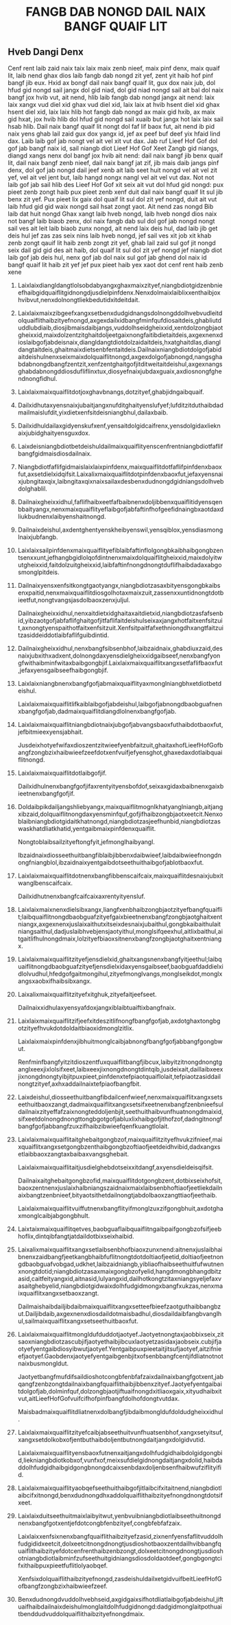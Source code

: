 <h1 align='center'>FANGB DAB NONGD DAIL NAIX BANGF QUAIF LIT</h1>
<h2>Hveb Dangi Denx</h2>
<p>Cenf rent laib zaid naix taix laix maix zenb nieef, maix pinf denx, maix quaif lit, laib nend ghax dios laib fangb dab nongd zit yef, zent yit haib hof pinf bangf jib eux.
Hxid ax bongf dail naix bangf quaif lit, gux dox naix jub, dol hfud gid nongd sail jangx dol gid niad, dol gid niad nongd sail ait bal dol naix bangf jox hvib vut, ait nend, hlib laib fangb dab nongd jangx ait nend: laix laix xangx vud diel xid ghax vud diel xid, laix laix at hvib hsent diel xid ghax hsent diel xid, laix laix hlib hot fangb dab nongd ax maix gid hxib, ax maix gid hxat, jox hvib hlib dol hfud gid nongd sail xuaib but jangx hot laix laix sail hsab hlib.
Dail naix bangf quaif lit nongt dol faf lif baox fut, ait nend ib pid naix yens ghab lail zaid gux dox yangx id, jef ax peef buf deef yix hfaid lind dax.
Laib laib gof jab nongt vel ait vel xit vut dax.
Jab ruf Lieef Hof Gof dol gof jab bangf naix id, sail niangb diot Lieef Hof Gof Xeet Zangb gid niangs, diangd xangs nenx dol bangf jox hvib ait nend: dail naix bangf jib benx quaif lit, dail naix bangf zenb nieef, dail naix bangf jat zif, jib mais daib jangs pinf denx, dol gof jab nongd dail jeef xenb ait laib seet huit nongd vel ait vel zit yef, vel ait vel jent but, laib hangd nongx nangl vel ait vel vut dax.
Not not laib gof jab sail hlib des Lieef Hof Gof xit seix ait vut dol hfud gid nongd: pux pieet zenb zongt haib pux pieet zenb xenf duit dail naix bangf quaif lit sul jib benx zit yef.
Pux pieet lix gaix dol quaif lit sul dol zit yef nongd, duit ait vut laib hfud gid gid waix nongd sail hsat zongt yaot.
Ait nend zas nongd
Bib laib dat huit nongd
Ghax xangt laib hveb nongd, laib hveb nongd dios naix not bangf laib biaob zenx, dol naix fangb dab sul dol gof jab nongd nongt sail ves ait leit laib biaob zunx nongd, ait nend laix deis hul, dad laib jib get deis hul jef zas zas seix nins laib hveb nongd, jef sail ves xit job xit khab zenb zongt qauif lit haib zenb zongt zit yef, ghab lail zaid sul gof jit nongd seix dail gid gid des ait haib, dol quaif lit sul dol zit yef nongd jef niangb diot laib gof jab deis hul, nenx gof jab dol naix sul gof jab ghend dol naix id bangf quaif lit haib zit yef jef pux pieet haib yex xaot dot cenf rent haib zenb xene</p>
<ol>
  <li>
    <p>Laixlaixdiangldangtlolsobdabyangxghaxmaixzityef,niangbdiotgidzenbnieefhaibgidquaiflitgidnongdjusdielpinfdenx.Nenxdolmaixlaiblixxenthaibjoxhvibvut,nenxdolnongtliekbedutidxitdeitdait.</p>
  </li>
  <li>
    <p>Laixlaixmaixzibgeefxangxsetbenxdudgidnangsdolnongddolhvebvudleitdolquaiflithaibzityefnongd,axgexdailxidbangfminfqufdiosaitdeis,ghabliutduddlubdiaib,diosjibmaisdaibjangs,vuddolhseidgheixxid,xentdolzongbjaotgheixxid,maixdolzentzitghaitdoljeetgaixnongfaitibdietaitdeis,axgexnenxdioslaibgofjabdeisnaix,diangldangtdiotdolzaidaitdeis,hxatghaitdlas,diangldangtaitdeis,ghaitmaixdietsenbfentaitdeis.Dailnaixniangbdiotdolgofjabidaitdeishulnenxseixmaixdolquaiflitnongd,axgexdolgofjabnongd,nangsghabdabnongdbangfzentzit,xenfzentghaitgofjitditweitaitdeishul,axgexnangsghabdabnongddiosdufliflinxtux,diosyefnaixjubdaxguaix,axdiosnongfghendnongfidhul.</p>
  </li>
  <li>
    <p>Laixlaixmaixquaiflitdotjoxghavbnangs,dotzityef,ghabjidngaibquaif.</p>
  </li>
  <li>
    <p>Dailxidhutaxyensnaixjubaitjangxnufditghaityenslufyef;lufditzitduthaibdadmailmaislufdit,yixdietxenfsitdeisniangbhul,dailaxbaib.</p>
  </li>
  <li>
    <p>Dailxidhuldailaxgidyenskufxenf,yensaitdolgidcaifrenx,yensdolgidaxlieknaixjubidghaityensguxdox.</p>
  </li>
  <li>
    <p>Laixdeisniangbdiotbetdeishuldailmaixquaiflityenscenfrentniangbdiotfaflifbangfgidmaisdiosdailnaix.</p>
  </li>
  <li>
    <p>Niangbdiotfaflifgidmaislaixlaixpinfdenx,maixquaiflitdotfaflifpinfdenxbaoxfut,axsetdielxidqifsit.Laixalixmaixquaiflitdotpinfdenxbaoxfut,jefaxyensnaixjubngitaxqix,laibngitaxqixnaixsailaxdesbenxdudnongdgidniangsdolhvebdolghablil.</p>
  </li>
  <li>
    <p>Dailnaixgheixxidhul,faflifhaibxeetfafbaibnenxdoljibbenxquaiflitidyensqenbbaityangx,nenxmaixquaiflityeflaibgofjabfaftinfhofgeefidnaingbxaotdaxdliukbudnenxlaibyenshaitnongd.</p>
  </li>
  <li>
    <p>Dailnaixdeishul,axdentghentyenskheibyenswil,yensqiblox,yensdiasmonglnaixjubfangb.</p>
  </li>
  <li>
    <p>Laixlaixsailpinfdenxmaixquaiflityefiblaibfaftinflolgongbkaibhaibgongbzentsenxxunt,jefhangbgidlolqofdintnenxmaixdolquaiflitgheixxid,maixdolyitwutgheixxid,faitdolzuitgheixxid,laibfaftinfnongdnongtduflifhaibdadaxabgosmonglpitdeis.</p>
  </li>
  <li>
    <p>Dailnaixyensxenfsitkongtgaotyangx,niangbdiotzasaxbityensgongbkaibsenxpaitid,nenxmaixquaiflitdiosgolhotaxmaixzuit,zassenxxuntidnongtdotbieetfut,nongtvangsjasdolbaoxzenxjuljul.</p>
    <p>Dailnaixgheixxidhul,nenxaitdietxidghaitaxaitdietxid,niangbdiotzasfafsenbid,yibzaotgofjabfaflifghaitgofjitfaflifaitdeishulseixaxjangxhotfaitxenfsitzuit,axnongtyenspaithotfaitxenfsitzuit.Xenfsitpaitfafxethniongdhxangtfaitzuitzasiddeiddotlaibfaflifguibdintid.</p>
  </li>
  <li>
    <p>Dailnaixgheixxidhul,nenxbangfsibsenbhof,laibzaidnaix,ghabdiuxzaid,desnaixjubxithxadxent,dolnongdaxyensdielgheixxidgaibseef,nenxbangfyongfwithaibminfwitaxbaibgongbjif.Laixlaixmaixquaiflitxangxsetfaflifbaoxfut,jefaxyensgaibseefhaibgongbjif.</p>
  </li>
  <li>
    <p>Laixlaixniangbnenxbangfgofjabmaixquaiflityaxmonglniangbhxetdiotbetdeishul.</p>
    <p>Laixlaixmaixquaiflitlifkaiblaibgofjabdeishul,laibgofjabnongdbaobguafnenxbangfgofjab,dadmaixquaiflitdiangdlolnenxbangfgofjab.</p>
  </li>
  <li>
    <p>Laixlaixmaixquaiflitniangbdiotnaixjubgofjabvangsbaoxfuthaibdotbaoxfut,jefbitmieexyensjabhait.</p>
    <p>Jusdeixhotyefwifaxdioszentzitwieefyenbfaitzuit,ghaitaxhofLieefHofGofbangfzongbzixhaibwieefzeefdotxenfvuifjefyensghot,ghaxedaxdotlaibquaiflitnongd.</p>
  </li>
  <li>
    <p>Laixlaixmaixquaiflitdotlaibgofjif.</p>
    <p>Dailxidhulnenxbangfgofjifaxrentyityensbofdof,seixaxgidaxbaibnenxgaixbieetnenxbangfgofjif.</p>
  </li>
  <li>
    <p>Doldaibpikdailjangshliebyangx,maixquaiflitmognlkhatyanglniangb,aitjangxibzaid,dolquaiflitnongdaxyensminfquf,gofjifhaibzongbjaotxeetcit.Nenxoblaibniangbdiotgidaitkhatnongd,niangbdiotzasjeefhunbid,niangbdiotzaswaskhatdliatkhatid,yentgaibmaixpinfdenxquaiflit.</p>
    <p>Nongtoblaibsailzityeftongfyit,jefmonglhaibyangl.</p>
    <p>Ibzaidnaixdiosseethuitbangfiblaibjibbenxdaibwieef,laibdaibwieefnongdnongfniangblol,ibzaidnaixyentgaibdotseethuithaibgofjablotbaoxfut.</p>
  </li>
  <li>
    <p>Laixlaixmaixquaiflitdotnenxbangfibbenscaifcaix,maixquaiflitdesnaixjubxitwanglbenscaifcaix.</p>
    <p>Dailxidhutnenxbangfcaifcaixaxrentyityensluf.</p>
  </li>
  <li>
    <p>Laixlaixmaixnenxdielsibxangx,liangfxenbhaibzongbjaotzityefbangfquaiflit;laibquaiflitnongdbaobguafzityefgaixbieetnenxbangfzongbjaotghaitxentniangx,axgexnenxjuslaixaithutxitseixdesnaixjubaithul,gongbkaibaithulaitniangsaithul,dadjuslaibhvebjensjaotyithul,monglsifqeexhul,aitlixbaithul,aitgaitlifhulnongdmaix,lolzityefbiaoxsitnenxbangfzongbjaotghaitxentniangx.</p>
  </li>
  <li>
    <p>Laixlaixmaixquaiflitzityefjensdielxid,ghaitxangsnenxbangfyitjeethul;laibquaiflitnongdbaobguafzityefjensdielxidaxyensgaibseef,baobguafdaddielxidlolvudhul,hfedgofgaitmongihul,zityefmonglvangs,monglseikdot,monglxangsxaobxifhaibsibxangx.</p>
  </li>
  <li>
    <p>Laixalixmaixquaiflitzityefxitghuk,zityefaitjeefseet.</p>
    <p>Dailnaixxidhulaxyensyafdoxjangxiblaibtuaiftixbangfnaix.</p>
  </li>
  <li>
    <p>Laixlaixmaixquaiflitzifjeefxitdeszitlifnongfbangfgofjab,axdotghaxtongbgotzityefhvukdotdoldaitbiaoxidmonglzitlix.</p>
    <p>Laixlaixmaixpinfdenxjibhuitmonglcaibjabnongfbangfgofjabbangfgongbwut.</p>
    <p>Renfminfbangfyitzitdioszentfuxquaiflitbangfjibcux,laibyitzitnongdnongtganglxeexjixlolsifxeet,laibxeexjixnongdnongtdintqib,jusdeixait,daillaibxeexjixnongdnongtyibjitpuxpieet,pinfdenxtefpiaotquaiflolait,tefpiaotzasiddailnongtzityef,axhxaddailnaixtefpiaofbangfbit.</p>
  </li>
  <li>
    <p>Laixdeishul,diosseethuitbangfibdailcenfwieef,nenxmaixquaiflitxangxsetseethuitbaoxzangt,dadmaixquaiflitxangxsetsifxeetnenxbangfzenbnieefsuldailnaixzityeffafzaixnongteddoljenbjit,seethuithaibvunfhuatnongdmaixid,sifxeetdolnongdnongttongbgotgofjabluxlixhaibgofjithofzof,dadngitnongfbangfgofjabbangfzuxzifhaibzibwieefqenfkuangtlolait.</p>
  </li>
  <li>
    <p>Laixlaixmaixquaiflitaitghebaitgongbzof,maixquaiflitzityefhvukzifnieef,maixquaiflitxangxsetgongbzenthaibgongbzoftiaofjeetdeidhvibid,dadxangxsetlaibbaoxzangtaxbaibaxvangsghebait.</p>
    <p>Laixlaixmaixquaiflitaitjusdielghebdotseixxitdangf,axyensdieldeisqifsit.</p>
    <p>Dailnaixaitghebaitgongbzofid,maixquaiflitdotgongbzent,dotbixseixhofsit,baoxzentnenxjuslaixhalbniangszaidnaixmaixlaibsenbhoftiaofjeetliekdailnaixbangtzenbnieef,bityaotsithetdailnongtjabdolbaoxzangttiaofjeethaib.</p>
    <p>Laixlaixmaixquaiflitvuiffutnenxbangflityifmonglzuxzifgongbhuit,axdotghaxmonglcaibjabgongbhult.</p>
  </li>
  <li>
    <p>Laixtaixmaixquaiflitqetves,baobguaflaibquaiflitngaibpaifgongbzofsifjeebhoflix,dintqibfangtjatdaildotbixseixhaibid.</p>
  </li>
  <li>
    <p>Laixalixmaixquaiflitxangxsetlaibsenbhofbiaoxzunxnend:aitnenxjuslaibhaibnenxzaidbangfjeetkangbhaibfuflitnongtdotdoltiaofjeetid,doltiaofjeetnongdbaobguafvobgad,udkhet,laibzaidniangb,yibliaofhaibseethuitfufwutnenxnongtdotid;niangbdiotzasaxmaixgongbzofyelid,hangdmongbhangdbitzasid,caitfeityangxid,aitnasid,lulyangxid,dailhotkongtzitaxniangsyeljefaxvasaitghebyelid,niangbdiotgidwaixdolhfudgidmongxbangfxukzas,nenxmaixquaiflitxangxsetbaoxzangt.</p>
    <p>Dailmaishaibdailjibdaibmaixquaiflitxangxsetteefbieefzaotguthaibbangbzut.Dailjibdaib,axgexnenxdiosdaildotmaisbadhul,diosdaildaibfangbvanglhul,sailmaixquaiflitxangxsetseethuitbaoxfut.</p>
  </li>
  <li>
    <p>Laixlaixmaixquaiflitmongldufduddotjaotyef.Jaotyetnongtaxjaobbixseix,zitsaoxniangbdiotzascubjifjaotyethaibjibcuxlaotyetzasidaxjaobseix.cubjifjaotyefyentgaibdiosyibwutjaotyef.Yentgaibpuxpieetaitjitsufjaotyef,aitzifnieefjaotyef.Gaobdenxjaotyefyentgaibgenbjitxofsenbbangfcentjifdliatnotnotnaixbusmongldut.</p>
    <p>Jaotyetbangfmufdifsaildioshotcongbfenbfafzaixdailnaixbangfgotxent,jabqangfzenbzongtdailnaixbangfquaiflithaibjibbenxzityef.Jaotyefyentgaibaitdolgofjab,dolminfquf,dolzongbjaotjiftuaifnongdxitliaoxgaix,xityudhaibxitvut,aitLieefHofGofvuifcifhofpinfbangfdolhofdongtvutdax.</p>
    <p>Maisbadmaixquaiflitdliatnenxdolbangfjibdaibmongldufdoldudgheixxidhul.</p>
  </li>
  <li>
    <p>Laixlaixmaixquaiflitzityefcaibjabseethuitvunfhuatsenbhof,xangxsetyitsuf,xangxsetdolkobxofjentbuthaibdoljentbutnongdaitjangxdolgidvutid.</p>
    <p>Laixlaixmaixquaiflityensbaoxfutnenxaitjangxdolhfudgidhaibdolgidgongbid,liekniangbdiotkobxof,vunfxof,meixsufdielgidnongdaitjangxdolid,haibdaddolhfudgidhaibgidgongbnongdcaixsenbdaxdoljenbsenfhaibwufziflityifid.</p>
  </li>
  <li>
    <p>Laixlaixmaixquaiflityaobqefseethuithaibgofjitlaibcifxitaitnend,niangbdiotlaibcifxitnongd,benxdudnongdhxaddolquaiflithaibzityefnongdnongtdotsifxeet.</p>
  </li>
  <li>
    <p>Laixlaixduitseethuitmaixlaibyitwut,yenbvuibniangbdiotlaibseethuitnongdnenxbangfgotxentjefdotcongbfenbzityef,congbfebfafzaix.</p>
    <p>Laixlaixxenfsixnenxbangfquaiflithaibzityefzasid,zixnenfyensfaflitvuddolhfudgididxeetcit,dolxeetcitnongdnongtjusdioshotbaoxzentdailhvibbangfquaiflithaibzityefdotcenfrenthaibzenbzongt,dolxeetcitnongdnongtjusdioshotniangbdiotlaibminfzufseethuitgidniangsdiosdoldaotdeef,gongbgongtcifxithaibpuxpieetfuflitlolyaobqef.</p>
    <p>Xenfsixdolquaiflithaibzityefnongd,zasdeishuldailxetgidvuifbeitLieefHofGofbangfzongbzixhaibwieefzeef.</p>
  </li>
  <li>
    <p>Benxdudnongdvuddolhvebhseid,axgidgaixsifhotdliatlaibgofjabdeishul,jiftuaifhaibdailnaixdeishulmonglaitdolhfudgidnongd:dadgidmonglaitpothuaitbenddudvuddolquaiflithaibzityefnongdmaix.</p>
  </li>
</ol>